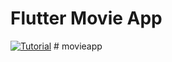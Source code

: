 # Flutter Movie App

[![Tutorial](https://img.youtube.com/vi/soTEOI_rIIQ/0.jpg)](https://www.youtube.com/watch?v=soTEOI_rIIQ)
#   m o v i e a p p  
 